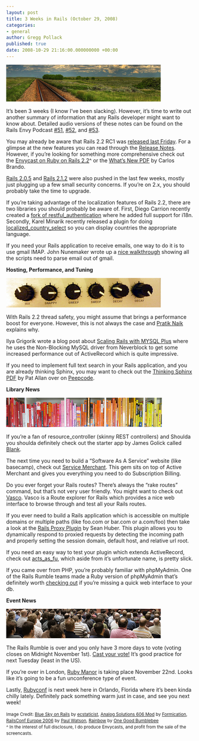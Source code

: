 ```yaml
---
layout: post
title: 3 Weeks in Rails (October 29, 2008)
categories:
- general
author: Gregg Pollack
published: true
date: 2008-10-29 21:16:00.000000000 +00:00
---
```

<p><img src="/assets/2008/10/10/BlueSky.png" /></p>
<p>It&#8217;s been 3 weeks (I know I&#8217;ve been slacking).  However, it&#8217;s time to write out another summary of information that any Rails developer might want to know about.  Detailed audio versions of these notes can be found on the Rails Envy Podcast <a href="http://www.railsenvy.com/2008/10/15/rails-envy-podcast-episode-051-10-15-2008">#51</a>, <a href="http://www.railsenvy.com/2008/10/22/rails-envy-podcast-episode-052-10-22-2008">#52</a>, and <a href="http://www.railsenvy.com/2008/10/29/rails-envy-podcast-episode-053">#53</a>.</p>
<p>You may already be aware that Rails 2.2 RC1 was <a href="http://weblog.rubyonrails.org/2008/10/24/rails-2-2-rc1-i18n-thread-safety-docs-etag-last-modified">released last Friday</a>.  For a glimpse at the new features you can read through the <a href="http://guides.rubyonrails.org/2_2_release_notes.html">Release Notes</a>.  However, if you&#8217;re looking for something more comprehensive check out the <a href="http://envycasts.com/products/ruby-on-rails-22-screencast">Envycast on Ruby on Rails 2.2</a>^ or the <a href="http://envycasts.com/products/ruby-on-rails-22-pdf">What&#8217;s New <span class="caps">PDF</span></a> by Carlos Brando.</p>
<p><a href="http://weblog.rubyonrails.org/2008/10/19/rails-2-0-5-redirect_to-and-offset-limit-sanitizing">Rails 2.0.5</a> and <a href="http://weblog.rubyonrails.org/2008/10/23/rails-2-1-2-security-other-fixes">Rails 2.1.2</a> were also pushed in the last few weeks, mostly just plugging up a few small security concerns.  If you&#8217;re on 2.x, you should probably take the time to upgrade.</p>
<p>If you&#8217;re taking advantage of the localization features of Rails 2.2, there are two libraries you should probably be aware of.  First, Diego Carrion recently created a <a href="http://github.com/dcrec1/restful-authentication-i18n/tree/master">fork of restful_authentication</a> where he added full support for i18n. Secondly, Karel Minarik recently released a plugin for doing <a href="http://github.com/karmi/localized_country_select/tree/master/README.rdoc">localized_country_select</a> so you can display countries the appropriate language.</p>
<p>If you need your Rails application to receive emails, one way to do it is to use gmail <span class="caps">IMAP</span>.  John Nunemaker wrote up a <a href="http://railstips.org/2008/10/27/using-gmail-with-imap-to-receive-email-in-rails">nice walkthrough</a> showing all the scripts need to parse email out of gmail.</p>
<p><strong>Hosting, Performance, and Tuning</strong></p>
<p><img src="/assets/2008/10/10/performance.png" /></p>
<p>With Rails 2.2 thread safety, you might assume that brings a performance boost for everyone. However, this is not always the case and <a href="http://m.onkey.org/2008/10/23/thread-safety-for-your-rails">Pratik Naik</a> explains why.</p>
<p>Ilya Grigorik wrote a blog post about <a href="http://www.igvita.com/2008/10/27/scaling-activerecord-with-mysqlplus/">Scaling Rails with <span class="caps">MYSQL</span> Plus</a> where he uses the Non-Blocking MySQL driver from Neverblock to get some increased performance out of ActiveRecord which is quite impressive.</p>
<p>If you need to implement full text search in your Rails application, and you are already thinking Sphinx, you may want to check out the <a href="https://peepcode.com/products/thinking-sphinx-pdf">Thinking Sphinx <span class="caps">PDF</span></a> by Pat Allan over on <a href="http://www.peepcode.com">Peepcode</a>.</p>
<p><strong>Library News</strong></p>
<p><img src="/assets/2008/10/10/libraries.png" /></p>
<p>If you&#8217;re a fan of resource_controller (skinny <span class="caps">REST</span> controllers) and Shoulda you shoulda definitely check out the starter app by James Golick called <a href="http://jamesgolick.com/2008/10/10/blank-a-starter-app-for-r_c-and-shoulda-users">Blank</a>.</p>
<p>The next time you need to build a &#8220;Software As A Service&#8221; website (like basecamp), check out <a href="http://servicemerchant.org/">Service Merchant</a>.  This gem sits on top of Active Merchant and gives you everything you need to do Subscription Billing.</p>
<p>Do you ever forget your Rails routes?  There&#8217;s always the &#8220;rake routes&#8221; command, but that&#8217;s not very user friendly. You might want to check out <a href="http://blog.thinkrelevance.com/2008/10/22/introducing-vasco-a-route-explorer-for-rails">Vasco</a>. Vasco is a Route explorer for Rails which provides a nice web interface to browse through and test all your Rails routes.</p>
<p>If you ever need to build a Rails application which is accessible on multiple domains or multiple paths (like foo.com or bar.com or a.com/foo) then take a look at the <a href="http://github.com/shuber/proxy/tree/master">Rails Proxy Plugin</a> by Sean Huber.  This plugin allows you to dynamically respond to proxied requests by detecting the incoming path and properly setting the session domain, default host, and relative url root.</p>
<p>If you need an easy way to test your plugin which extends ActiveRecord, check out <a href="http://github.com/nakajima/acts_as_fu/tree/master">acts_as_fu</a>, which aside from it&#8217;s unfortunate name, is pretty slick.</p>
<p>If you came over from <span class="caps">PHP</span>, you’re probably familiar with phpMyAdmin.  One of the Rails Rumble teams made a Ruby version of phpMyAdmin that’s definitely worth <a href="http://dev.massivebraingames.com/past/2008/10/21/a_db_admin_inte">checking out</a> if you’re missing a quick web interface to your db.</p>
<p><strong>Event News</strong></p>
<p><img src="/assets/2008/10/10/events.png" /></p>
<p>The Rails Rumble is over and you only have 3 more days to vote (voting closes on Midnight November 1st).  <a href="http://blog.railsrumble.com/">Cast your vote!</a>  It&#8217;s good practice for next Tuesday (least in the US).</p>
<p>If you&#8217;re over in London, <a href="http://rubymanor.org/">Ruby Manor</a> is taking place November 22nd.  Looks like it&#8217;s going to be a fun unconference type of event.</p>
<p>Lastly, <a href="http://www.rubyconf.com">Rubyconf</a> is next week here in Orlando, Florida where it&#8217;s been kinda chilly lately.  Definitely pack something warm just in case, and see you next week!</p>
<p><small>Image Credit: <a href="http://www.flickr.com/photos/ecstaticist/2589723846/">Blue Sky on Rails</a> by <a href="http://www.flickr.com/photos/ecstaticist/2589723846/">ecstaticist</a>, <a href="http://www.flickr.com/photos/formication/2759753856/">Analog Solutions 606 Mod</a> by <a href="http://www.flickr.com/photos/formication/2759753856/">Formication</a>, <a href="http://www.flickr.com/photos/paulwatson/245553627/">RailsConf Europe 2006</a> by <a href="http://www.flickr.com/photos/paulwatson/245553627/">Paul Watson</a>, <a href="http://www.flickr.com/photos/onegoodbumblebee/839927986/">Rainbow</a> by <a href="http://www.flickr.com/photos/onegoodbumblebee/839927986/">One Good Bumblebee</a><br /> ^ In the interest of full disclosure, I do produce Envycasts, and profit from the sale of the screencasts.</small></p>